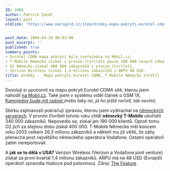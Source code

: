 ```yaml
---
ID: 1006
author: Patrick Zandl
layout: post
oldlink: 'https://www.marigold.cz/item/drobky-mapa-pokryti-eurotel-cdma-t-mobile-nemecko-ztratil

  '
post_date: 2004-04-28 00:03:00
post_excerpt: ''
published: true
summary_points:
- Eurotel CDMA mapa pokrytí byla zveřejněna na Mobil.cz.
- T-Mobile Německo získal v prvním čtvrtletí pouze 190 000 nových zákazníků.
- O2 Německo získal 400 000 zákazníků v prvním čtvrtletí.
- Verizon Wireless získal 1,4 milionu zákazníků s ARPU 48 USD.
title: Drobky -  Mapa pokrytí Eurotel CDMA, T-Mobile Německo ztratil
---
```


<p>
Dovoluji si upozornit na mapu pokrytí Eurotel CDMA sítě, kterou jsem nahodil <A href="http://mobil.idnes.cz/mobilni_komunikace/operatori/sluzby/sluzby_eurotel/cdma040428.html" target=_blank>na Mobil.cz</A>. Také jsem v systému viděl článek o GSM 1X, <A href="http://vucako.bloguje.cz/38775_item.php" target=_blank>Kamojedov bude mít radost </A><EM>(nebo taky ne, já ho ještě nečetl, tak nevím)</EM>.</p>

<p>
Sbírku zajímavostí pokračuji zprávou, kterou jsem vyštrachal na <A href="http://www.computerwoche.de/index.cfm?pageid=254&amp;type=detail&amp;artid=60111" target=_blank>německých serverech</A>. V prvním čtvrtletí tohoto roku chtěl <STRONG>německý T-Mobile</STRONG> ukořistit 340 000 zákazníků. Nepovedlo se, získal jen 190 000 klientů. Oproti tomu O2 jich za stejnou dobu získal 400 000. T-Mobile Německo měl koncem roku 2003 celkem 26,3 milionu zákazníků a někteří mu již věští, že záhy přenechá post největšího německého operátora Vodafone. Ostatní operátoři zatím nereportovali. </p>

<p>
A <STRONG>jak se to dělá v USA?</STRONG> Verizon Wireless (Verizon a Vodafone joint venture) získal za první kvartál 1,4 milionu zákazníků. ARPU má na 48 USD (Evropští operátoři zpravidla hluboce pod polovinou). Zdroj: <A href="http://www.thefeature.com/article?articleid=100568" target=_blank>The Feature</A>.</p>